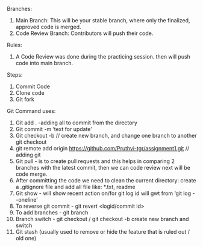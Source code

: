 Branches: 

1. Main Branch: This will be your stable branch, where only the finalized, approved code is merged.
2. Code Review Branch: Contributors will push their code.

Rules: 
1. A Code Review was done during the practicing session. then will push code into main branch.

Steps:
1. Commit Code
2. Clone code
3. Git fork

Git Command uses:

1. Git add . -adding all to commit from the directory
2. Git commit -m ‘text for update’
3. Git checkout -b <branch name>  // create new branch, and change one branch to another git checkout <branch name> 
4. git remote add origin https://github.com/Pruthvi-tgr/assignment1.git // adding git
5. Git pull - is to create pull requests and this helps in comparing 2 branches with the latest commit, then we can code review next will be code merge. 
6. After committing the code we need to clean the current directory: create a .gitignore file and add all file like: *.txt, readme
7. Git show <log id>- will show recent action on/for git log id will gwt from         ‘git log --oneline’
8. To reverse git commit - git revert <logid/commit id> 
9. To add branches  - git branch <brnach name>
10. Branch switch - git checkout  <branch name> / git checkout  -b <branch name> create new branch and switch
11. Git stash (usually used to remove or hide the feature that is ruled out / old one)
